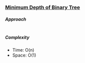 ### [Minimum Depth of Binary Tree](https://leetcode.com/problems/minimum-depth-of-binary-tree/)

##### Approach

```js


```

##### Complexity

- Time: O(n)
- Space: O(1)

